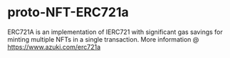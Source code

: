 # proto-NFT-ERC721a
ERC721A is an implementation of IERC721 with significant gas savings for minting multiple NFTs in a single transaction. More information @ https://www.azuki.com/erc721a

